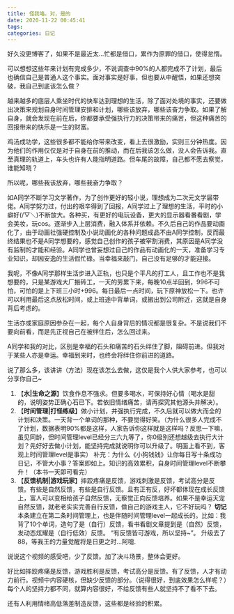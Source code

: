 ```yaml
---
title: 怪我咯。对，是的
date: 2020-11-22 00:45:41
tags:
categories: 日记
---
```


好久没更博客了，如果不是最近太...忙都是借口，累作为原罪的借口，使得怠惰。

可以想想这些年来计划有完成多少，不说调查中90%的人都完成不了计划，最后也确信自己是普通人这个事实。面对事实是好事，但也要从中醒悟，如果还想突破，我自己到底该怎么做？

越来越多的底层人乘坐时代的快车达到理想的生活，除了面对处境的事实，还要做出决策来规划自身时间管理安排和计划，哪些该放弃，哪些该奋力争取。如果了解自身，就会发现在前在后，你都要承受强执行力的决策带来的痛苦，但这种痛苦的回报带来的快乐是一生的财富。

鸡汤成功学，这些很多都不能给你带来改变，看上去很激励，实则三分钟热度。因为他们的作用仅仅是对于自身在前的推动，而在后我该怎么做，没人会告诉我。直至真理的轨道上，车头也许有人能指明道路。但车尾的故障，自己都不愿去察觉，谁能知晓？

所以呢，哪些我该放弃，哪些我奋力争取？

如A同学不断学习文学著作，为了创作更好的轻小说，理想成为二次元文学届带佬。A同学努力过，付出的艰辛得到了回报，A同学过上了理想的生活，平时的小癖好(/▽＼)不断放大。各种买，有更好的电玩设备，更大的显示器看番看剧，学会美妆，玩cos。逐渐步入上层消费，融入体系并依赖。不久后自己的作品要动画化了，由于动画社强硬控制及小说动画化的各种问题成品不由A同学控制，反而最终结果也不是A同学想要的，感觉自己创作的孩子被宰割消费，其原因是A同学没有监制的才能和经验。A同学也曾妄想过自己的作品有动画化的一天，准备学习专业知识，却因安逸的生活假忙碌。当幸福来敲门，自己没有足够的才能迎接。

我呢，不像A同学那样生活步进入正轨，也只是个平凡的打工人，且工作也不是我想要的，只是某游戏大厂搬砖工，一天的劳累下来，每晚10点半回到，996不可怕，可怕的是上下班三小时+996。每日最后一点时间，玩下原神放松一下。也许可以利用最后这点放松时间，或上班途中背单词，或搬出到公司附近，这就是自身背后考虑的。

生活亦或家庭原因参杂在一起，每个人自身背后的情况都是很复杂。不是说我们不要向前看，而是先正视自己在被绊住后，怎么回过来。

A同学和我的对比，区别是幸福的石头和痛苦的石头绊住了脚，阻碍前进。但我对于某些人亦是幸运。幸福到来时，也终会将绊住你前进的道路。

说了那么多，该讲讲（方法）现在该怎么去做，这仅是我个人供大家参考，也可以分享你自己~

1. 【**水|生命之源**】饮食作息不强求。但要多喝水，可保持好心情（喝水是甜的，说明姿势正确心石已下。若依旧情绪痛苦，请再探究其他源头并解决）。
2. 【**时间管理|打怪练级**】做小计划，并强执行完成，不久后就可以做大而全的计划和决策。一天背一个单词的那种，不要觉得好笑。（为什么很多人完成不了计划，数据表明90%都是这样，人家告诉你这样就是这样吗？反思一下嘛，虽见同龄，但时间管理level已经分三六九等了，你0级别还想越级去执行大计划？先好好去做小计划，能坚持完成就说明你可以升级了。明面上看不到，客观上时间管理level是事实）
   补充：为什么《小狗钱钱》让你每日写十条成功日记，不管大小事？答案即如上。知识的高效累积，自身时间管理level不断攀升！（本书一天即可看完）
3. 【**反馈机制|游戏玩家**】摔跤疼痛是反馈，游戏刺激是反馈，考试高分是反馈。有些是自然反馈，有些是自行反馈。且有正有反，好坏都体现在成长反馈上，富人可以变相给孩子自然反馈，无察觉正向反馈培养。如果不是幸运天宠自然反馈，就老老实实完善自行反馈，做自己的游戏主人，它不好玩吗？
   **切记**本条建立在第二条时间管理上，也是伴随时间管理level一起成长的。比如：我背了10个单词，造句了是（自行）反馈，看书看剧文章提到是（自然）反馈，发动态炫耀是（自行低效）反馈。
   “有反馈皆可游戏，所以坚持~”。
   升级去了88，等我王的力量觉醒将是日更之时...阿嚏.







说说这个视频的感受吧，少了反馈。加了决斗场景，整体会更好。

好比如摔跤疼痛是反馈，游戏胜利是反馈，考试高分是反馈。有了反馈，人才有动力前行。视频中内容硬核，但缺少反馈的部分。（说得很好，到底效果怎么样呢？）每个人的坚持力都不同，就算内容很好，不给反馈有些人就坚持不了看不下去。

还有人利用情绪高低落差制造反馈，这些都是经验的积累。

